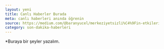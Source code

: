```yaml
---
layout: yeni
title: Canlı Haberler Burada
meta: canlı haberleri anında öğrenin
source: https://medium.com/@baranyucel/merkeziyetsizli%C4%9Fin-etkileri-arac%C4%B1lar%C4%B1n-ortadan-kalkmas%C4%B1-28885be5b127
category: son-dakika-haberleri
---
```

*Buraya bir şeyler yazalım.
